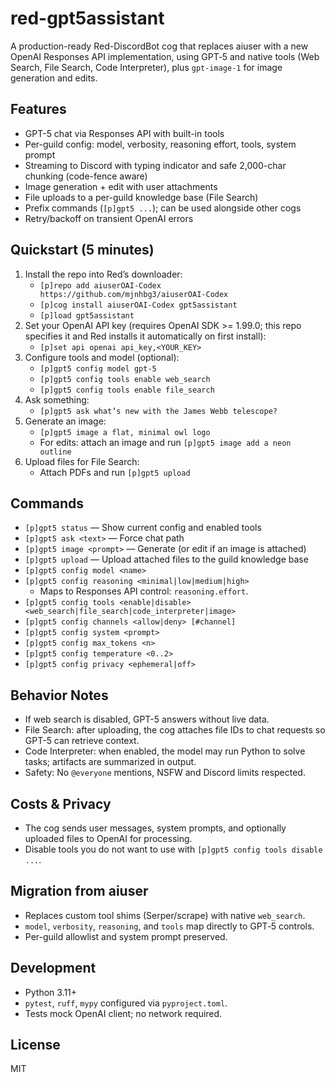 # red-gpt5assistant

A production-ready Red-DiscordBot cog that replaces aiuser with a new OpenAI Responses API implementation, using GPT‑5 and native tools (Web Search, File Search, Code Interpreter), plus `gpt-image-1` for image generation and edits.

## Features

- GPT-5 chat via Responses API with built-in tools
- Per-guild config: model, verbosity, reasoning effort, tools, system prompt
- Streaming to Discord with typing indicator and safe 2,000-char chunking (code-fence aware)
- Image generation + edit with user attachments
- File uploads to a per-guild knowledge base (File Search)
- Prefix commands (`[p]gpt5 ...`); can be used alongside other cogs
- Retry/backoff on transient OpenAI errors

## Quickstart (5 minutes)

1. Install the repo into Red’s downloader:
   - `[p]repo add aiuserOAI-Codex https://github.com/mjnhbg3/aiuserOAI-Codex`
   - `[p]cog install aiuserOAI-Codex gpt5assistant`
   - `[p]load gpt5assistant`
2. Set your OpenAI API key (requires OpenAI SDK >= 1.99.0; this repo specifies it and Red installs it automatically on first install):
   - `[p]set api openai api_key,<YOUR_KEY>`
3. Configure tools and model (optional):
   - `[p]gpt5 config model gpt-5`
   - `[p]gpt5 config tools enable web_search`
   - `[p]gpt5 config tools enable file_search`
4. Ask something:
   - `[p]gpt5 ask what’s new with the James Webb telescope?`
5. Generate an image:
   - `[p]gpt5 image a flat, minimal owl logo`
   - For edits: attach an image and run `[p]gpt5 image add a neon outline`
6. Upload files for File Search:
   - Attach PDFs and run `[p]gpt5 upload`

## Commands

- `[p]gpt5 status` — Show current config and enabled tools
- `[p]gpt5 ask <text>` — Force chat path
- `[p]gpt5 image <prompt>` — Generate (or edit if an image is attached)
- `[p]gpt5 upload` — Upload attached files to the guild knowledge base
- `[p]gpt5 config model <name>`
- `[p]gpt5 config reasoning <minimal|low|medium|high>`
  - Maps to Responses API control: `reasoning.effort`.
- `[p]gpt5 config tools <enable|disable> <web_search|file_search|code_interpreter|image>`
- `[p]gpt5 config channels <allow|deny> [#channel]`
- `[p]gpt5 config system <prompt>`
- `[p]gpt5 config max_tokens <n>`
- `[p]gpt5 config temperature <0..2>`
- `[p]gpt5 config privacy <ephemeral|off>`

## Behavior Notes

- If web search is disabled, GPT-5 answers without live data.
- File Search: after uploading, the cog attaches file IDs to chat requests so GPT-5 can retrieve context.
- Code Interpreter: when enabled, the model may run Python to solve tasks; artifacts are summarized in output.
- Safety: No `@everyone` mentions, NSFW and Discord limits respected.

## Costs & Privacy

- The cog sends user messages, system prompts, and optionally uploaded files to OpenAI for processing.
- Disable tools you do not want to use with `[p]gpt5 config tools disable ...`.

## Migration from aiuser

- Replaces custom tool shims (Serper/scrape) with native `web_search`.
- `model`, `verbosity`, `reasoning`, and `tools` map directly to GPT‑5 controls.
- Per-guild allowlist and system prompt preserved.

## Development

- Python 3.11+
- `pytest`, `ruff`, `mypy` configured via `pyproject.toml`.
- Tests mock OpenAI client; no network required.

## License

MIT

